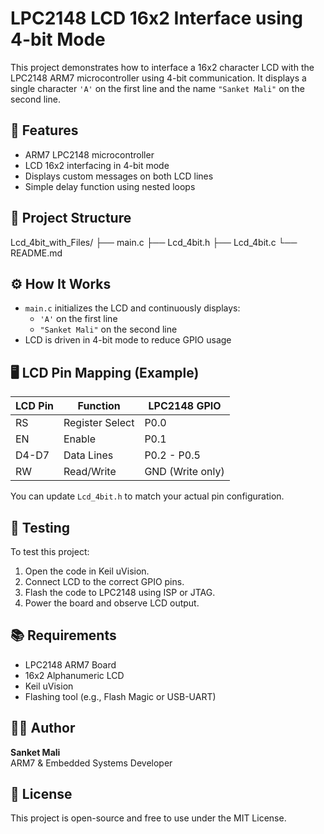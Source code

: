 # LPC2148 LCD 16x2 Interface using 4-bit Mode

This project demonstrates how to interface a 16x2 character LCD with the LPC2148 ARM7 microcontroller using 4-bit communication. It displays a single character `'A'` on the first line and the name `"Sanket Mali"` on the second line.

## 🔧 Features

- ARM7 LPC2148 microcontroller
- LCD 16x2 interfacing in 4-bit mode
- Displays custom messages on both LCD lines
- Simple delay function using nested loops

## 📁 Project Structure

Lcd_4bit_with_Files/
├── main.c
├── Lcd_4bit.h
├── Lcd_4bit.c
└── README.md


## ⚙️ How It Works

- `main.c` initializes the LCD and continuously displays:
  - `'A'` on the first line
  - `"Sanket Mali"` on the second line
- LCD is driven in 4-bit mode to reduce GPIO usage

## 🖥️ LCD Pin Mapping (Example)

| LCD Pin | Function         | LPC2148 GPIO |
|---------|------------------|--------------|
| RS      | Register Select  | P0.0         |
| EN      | Enable           | P0.1         |
| D4-D7   | Data Lines       | P0.2 - P0.5  |
| RW      | Read/Write       | GND (Write only) |

You can update `Lcd_4bit.h` to match your actual pin configuration.

## 🧪 Testing

To test this project:
1. Open the code in Keil uVision.
2. Connect LCD to the correct GPIO pins.
3. Flash the code to LPC2148 using ISP or JTAG.
4. Power the board and observe LCD output.

## 📚 Requirements

- LPC2148 ARM7 Board
- 16x2 Alphanumeric LCD
- Keil uVision
- Flashing tool (e.g., Flash Magic or USB-UART)

## 🧑‍💻 Author

**Sanket Mali**  
ARM7 & Embedded Systems Developer

## 📜 License

This project is open-source and free to use under the MIT License.
